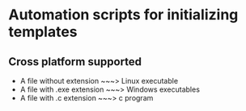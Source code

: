 # Automation scripts for initializing templates
## **Cross platform supported**
* A file without extension ~~~> Linux executable
* A file with .exe extension ~~~> Windows executables
* A file with .c extension ~~~> c program